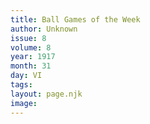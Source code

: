 ```yaml
---
title: Ball Games of the Week
author: Unknown
issue: 8
volume: 8
year: 1917
month: 31
day: VI
tags:
layout: page.njk
image:
---
```

